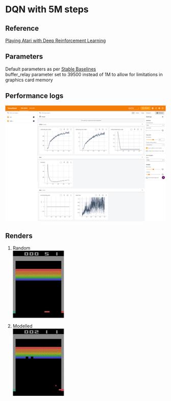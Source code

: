 # DQN with 5M steps

## Reference
[Playing Atari with Deep Reinforcement Learning](https://arxiv.org/abs/1312.5602)

## Parameters
Default parameters as per [Stable Baselines](https://stable-baselines3.readthedocs.io/en/master/modules/dqn.html)\
buffer_relay parameter set to 39500 instead of 1M to allow for limitations in graphics card memory

## Performance logs
![Trained model](logs/TensorBoard.png)

## Renders
1. Random <br>
![Random agent](render/random.gif)

2. Modelled <br>
![Modelled agent](render/Modelled.gif)
